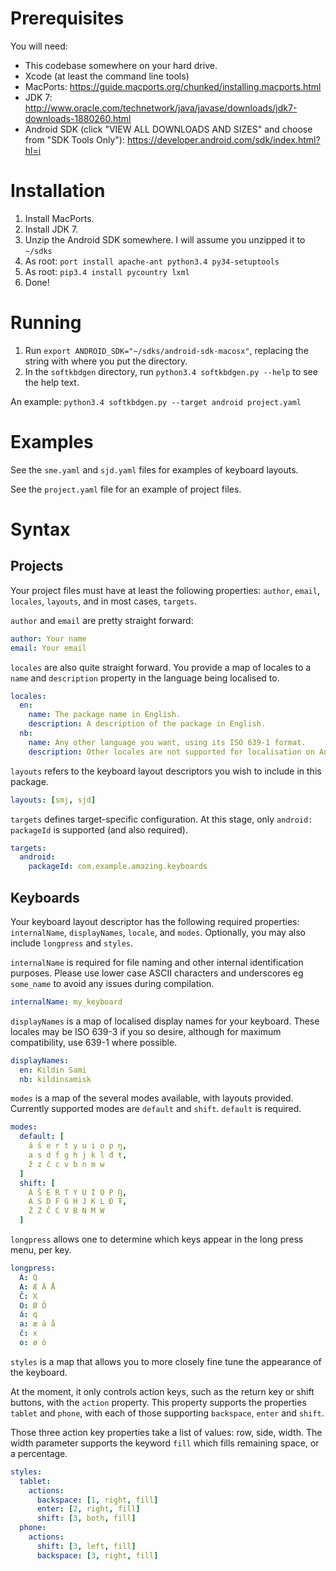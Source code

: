 # Prerequisites

You will need:

* This codebase somewhere on your hard drive.
* Xcode (at least the command line tools)
* MacPorts: https://guide.macports.org/chunked/installing.macports.html
* JDK 7: http://www.oracle.com/technetwork/java/javase/downloads/jdk7-downloads-1880260.html
* Android SDK (click "VIEW ALL DOWNLOADS AND SIZES" and choose from "SDK Tools Only"): https://developer.android.com/sdk/index.html?hl=i

# Installation

1. Install MacPorts.
2. Install JDK 7.
3. Unzip the Android SDK somewhere. I will assume you unzipped it to `~/sdks`
4. As root: `port install apache-ant python3.4 py34-setuptools`
5. As root: `pip3.4 install pycountry lxml`
6. Done!

# Running

1. Run `export ANDROID_SDK="~/sdks/android-sdk-macosx"`, replacing the string with where you put the directory.
2. In the `softkbdgen` directory, run `python3.4 softkbdgen.py --help` to see the help text.

An example: `python3.4 softkbdgen.py --target android project.yaml`

# Examples

See the `sme.yaml` and `sjd.yaml` files for examples of keyboard layouts.

See the `project.yaml` file for an example of project files.

# Syntax

## Projects

Your project files must have at least the following properties: `author`, `email`, `locales`, `layouts`, and in most cases, `targets`.


`author` and `email` are pretty straight forward:

```yaml
author: Your name
email: Your email
```

`locales` are also quite straight forward. You provide a map of locales to a `name` and `description` property in the language being localised to.

```yaml
locales:
  en:
    name: The package name in English.
    description: A description of the package in English.
  nb:
    name: Any other language you want, using its ISO 639-1 format.
    description: Other locales are not supported for localisation on Android. :(
```

`layouts` refers to the keyboard layout descriptors you wish to include in this package.

```yaml
layouts: [smj, sjd]
```

`targets` defines target-specific configuration. At this stage, only `android: packageId` is supported (and also required).

```yaml
targets:
  android:
    packageId: com.example.amazing.keyboards
```

## Keyboards

Your keyboard layout descriptor has the following required properties: `internalName`, `displayNames`, `locale`, and `modes`. Optionally, you may also include `longpress` and `styles`.

`internalName` is required for file naming and other internal identification purposes. Please use lower case ASCII characters and underscores eg `some_name` to avoid any issues during compilation.

```yaml
internalName: my_keyboard
```

`displayNames` is a map of localised display names for your keyboard. These locales may be ISO 639-3 if you so desire, although for maximum compatibility, use 639-1 where possible.

```yaml
displayNames:
  en: Kildin Sami
  nb: kildinsamisk
```
`modes` is a map of the several modes available, with layouts provided. Currently supported modes are `default` and `shift`. `default` is required.

```yaml
modes:
  default: [
    á š e r t y u i o p ŋ,
    a s d f g h j k l đ ŧ,
    ž z č c v b n m w
  ]
  shift: [
    Á Š E R T Y U I O P Ŋ,
    A S D F G H J K L Đ Ŧ,
    Ž Z Č C V B N M W
  ]
```

`longpress` allows one to determine which keys appear in the long press menu, per key.

```yaml
longpress:
  Á: Q
  A: Æ Ä Å
  Č: X
  O: Ø Ö
  á: q
  a: æ ä å
  č: x
  o: ø ö
```

`styles` is a map that allows you to more closely fine tune the appearance of the keyboard.

At the moment, it only controls action keys, such as the return key or shift buttons, with the `action` property. This property supports the properties `tablet` and `phone`, with each of those supporting `backspace`, `enter` and `shift`.

Those three action key properties take a list of values: row, side, width. The width parameter supports the keyword `fill` which fills remaining space, or a percentage.

```yaml
styles:
  tablet:
    actions:
      backspace: [1, right, fill]
      enter: [2, right, fill]
      shift: [3, both, fill] 
  phone:
    actions:
      shift: [3, left, fill]
      backspace: [3, right, fill]
```
